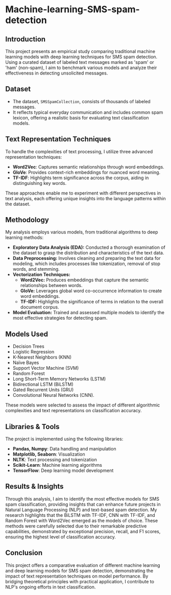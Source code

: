 # Machine-learning-SMS-spam-detection

## Introduction
This project presents an empirical study comparing traditional machine learning models with deep learning techniques for SMS spam detection. Using a curated dataset of labeled text messages marked as 'spam' or 'ham' (non-spam), I aim to benchmark various models and analyze their effectiveness in detecting unsolicited messages.

## Dataset
- The dataset, `SMSSpamCollection`, consists of thousands of labeled messages.
- It reflects typical everyday communication and includes common spam lexicon, offering a realistic basis for evaluating text classification models.

## Text Representation Techniques
To handle the complexities of text processing, I utilize three advanced representation techniques:
- **Word2Vec**: Captures semantic relationships through word embeddings.
- **GloVe**: Provides context-rich embeddings for nuanced word meaning.
- **TF-IDF**: Highlights term significance across the corpus, aiding in distinguishing key words.

These approaches enable me to experiment with different perspectives in text analysis, each offering unique insights into the language patterns within the dataset.

## Methodology
My analysis employs various models, from traditional algorithms to deep learning methods:
- **Exploratory Data Analysis (EDA):** Conducted a thorough examination of the dataset to grasp the distribution and characteristics of the text data.
- **Data Preprocessing:** Involves cleaning and preparing the text data for modeling, which includes processes like tokenization, removal of stop words, and stemming.
- **Vectorization Techniques:**
  - **Word2Vec:** Produces embeddings that capture the semantic relationships between words.
  - **GloVe:** Leverages global word co-occurrence information to create word embeddings.
  - **TF-IDF:** Highlights the significance of terms in relation to the overall document corpus.
- **Model Evaluation:** Trained and assessed multiple models to identify the most effective strategies for detecting spam.

## Models Used
  - Decision Trees
  - Logistic Regression
  - K-Nearest Neighbors (KNN)
  - Naïve Bayes
  - Support Vector Machine (SVM)
  - Random Forest
  - Long Short-Term Memory Networks (LSTM)
  - Bidirectional LSTM (BiLSTM)
  - Gated Recurrent Units (GRU)
  - Convolutional Neural Networks (CNN).

These models were selected to assess the impact of different algorithmic complexities and text representations on classification accuracy.

## Libraries & Tools
The project is implemented using the following libraries:
- **Pandas, Numpy**: Data handling and manipulation
- **Matplotlib, Seaborn**: Visualization
- **NLTK**: Text processing and tokenization
- **Scikit-Learn**: Machine learning algorithms
- **TensorFlow**: Deep learning model development

## Results & Insights
Through this analysis, I aim to identify the most effective models for SMS spam classification, providing insights that can enhance future projects in Natural Language Processing (NLP) and text-based spam detection. My research highlights that the BiLSTM with TF-IDF, CNN with TF-IDF, and Random Forest with Word2Vec emerged as the models of choice. These methods were carefully selected due to their remarkable predictive capabilities, demonstrated by exceptional precision, recall, and F1 scores, ensuring the highest level of classification accuracy.

## Conclusion
This project offers a comparative evaluation of different machine learning and deep learning models for SMS spam detection, demonstrating the impact of text representation techniques on model performance. By bridging theoretical principles with practical application, I contribute to NLP's ongoing efforts in text classification.
